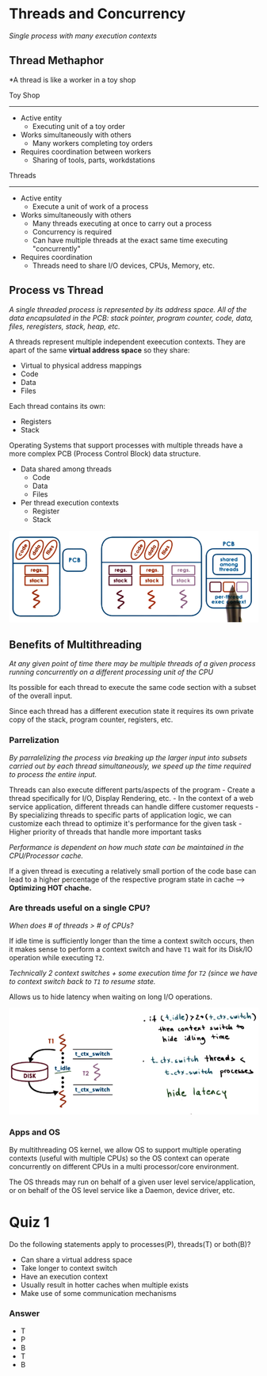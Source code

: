 # Threads and Concurrency

*Single process with many execution contexts*

## Thread Methaphor

*A thread is like a worker in a toy shop

Toy Shop

---

- Active entity
    - Executing unit of a toy order
- Works simultaneously with others
    - Many workers completing toy orders
- Requires coordination between workers
    - Sharing of tools, parts, workdstations

Threads

---

- Active entity
    - Execute a unit of work of a process
- Works simultaneously with others
    - Many threads executing at once to carry out a process
    - Concurrency is required
    - Can have multiple threads at the exact same time executing "concurrently"
- Requires coordination
    - Threads need to share I/O devices, CPUs, Memory, etc.

## Process vs Thread

*A single threaded process is represented by its address space. All of the data encapsulated in the PCB: stack pointer, program counter, code, data, files, reregisters, stack, heap, etc.*

A threads represent multiple independent exeecution contexts. They are apart of the same **virtual address space** so they share:
- Virtual to physical address mappings
- Code
- Data
- Files

Each thread contains its own:
- Registers
- Stack

Operating Systems that support processes with multiple threads have a more complex PCB (Process Control Block) data structure.
- Data shared among threads
    - Code
    - Data
    - Files
- Per thread execution contexts
    - Register
    - Stack

![Process vs Thread](./images/1.png)

## Benefits of Multithreading

*At any given point of time there may be multiple threads of a given process running concurrently on a different processing unit of the CPU*

Its possible for each thread to execute the same code section with a subset of the overall input.

Since each thread has a different execution state it requires its own private copy of the stack, program counter, registers, etc.

### Parrelization

*By parralelizing the process via breaking up the larger input into subsets carried out by each thread simultaneously, we speed up the time required to process the entire input.*

Threads can also execute different parts/aspects of the program
    - Create a thread specifically for I/O, Display Rendering, etc.
    - In the context of a web service application, different threads can handle differe customer requests
        - By specializing threads to specific parts of application logic, we can customize each thread to optimize it's performance for the given task
            - Higher priority of threads that handle more important tasks

*Performance is dependent on how much state can be maintained in the CPU/Processor cache.*

If a given thread is executing a relatively small portion of the code base can lead to a higher percentage of the respective program state in cache --> **Optimizing HOT chache.**

### Are threads useful on a single CPU?

*When does # of threads > # of CPUs?*

If idle time is sufficiently longer than the time a context switch occurs, then it makes sense to perform a context switch and have `T1` wait for its Disk/IO operation while executing `T2`.

*Technically 2 context switches + some execution time for `T2` (since we have to context switch back to `T1` to resume state.*

Allows us to hide latency when waiting on long I/O operations.

![Benefits of Multithreading](./images/3.png)


### Apps and OS

By multithreading OS kernel, we allow OS to support multiple operating contexts (useful with multiple CPUs) so the OS context can operate concurrently on different CPUs in a multi processor/core environment.

The OS threads may run on behalf of a given user level service/application, or on behalf of the OS level service like a Daemon, device driver, etc.

# Quiz 1

Do the following statements apply to processes(P), threads(T) or both(B)?

- Can share a virtual address space
- Take longer to context switch
- Have an execution context
- Usually result in hotter caches when multiple exists
- Make use of some communication mechanisms

### Answer

- T
- P
- B
- T
- B


